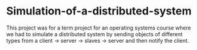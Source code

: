 # Simulation-of-a-distributed-system
This project was for a term project for an operating systems course where we had to simulate a distributed system
by sending objects of different types from a client -> server -> slaves -> server and then notify the client.
